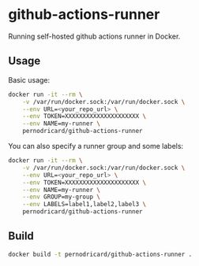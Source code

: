 # github-actions-runner
Running self-hosted github actions runner in Docker.

## Usage
Basic usage:
```bash
docker run -it --rm \
    -v /var/run/docker.sock:/var/run/docker.sock \
    --env URL=<your_repo_url> \
    --env TOKEN=XXXXXXXXXXXXXXXXXXXXX \
    --env NAME=my-runner \
    pernodricard/github-actions-runner
```
You can also specify a runner group and some labels:
```bash
docker run -it --rm \
    -v /var/run/docker.sock:/var/run/docker.sock \
    --env URL=<your_repo_url> \
    --env TOKEN=XXXXXXXXXXXXXXXXXXXXX \
    --env NAME=my-runner \
    --env GROUP=my-group \
    --env LABELS=label1,label2,label3 \
    pernodricard/github-actions-runner
```

## Build

```bash
docker build -t pernodricard/github-actions-runner .
```
